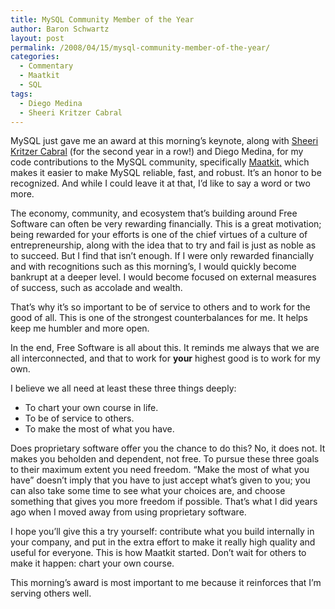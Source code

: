 ```yaml
---
title: MySQL Community Member of the Year
author: Baron Schwartz
layout: post
permalink: /2008/04/15/mysql-community-member-of-the-year/
categories:
  - Commentary
  - Maatkit
  - SQL
tags:
  - Diego Medina
  - Sheeri Kritzer Cabral
---
```

MySQL just gave me an award at this morning&#8217;s keynote, along with [Sheeri Kritzer Cabral][1] (for the second year in a row!) and Diego Medina, for my code contributions to the MySQL community, specifically [Maatkit,][2] which makes it easier to make MySQL reliable, fast, and robust. It&#8217;s an honor to be recognized. And while I could leave it at that, I&#8217;d like to say a word or two more.

The economy, community, and ecosystem that&#8217;s building around Free Software can often be very rewarding financially. This is a great motivation; being rewarded for your efforts is one of the chief virtues of a culture of entrepreneurship, along with the idea that to try and fail is just as noble as to succeed. But I find that isn&#8217;t enough. If I were only rewarded financially and with recognitions such as this morning&#8217;s, I would quickly become bankrupt at a deeper level. I would become focused on external measures of success, such as accolade and wealth.

That&#8217;s why it&#8217;s so important to be of service to others and to work for the good of all. This is one of the strongest counterbalances for me. It helps keep me humbler and more open.

In the end, Free Software is all about this. It reminds me always that we are all interconnected, and that to work for **your** highest good is to work for my own.

I believe we all need at least these three things deeply:

*   To chart your own course in life.
*   To be of service to others.
*   To make the most of what you have.

Does proprietary software offer you the chance to do this? No, it does not. It makes you beholden and dependent, not free. To pursue these three goals to their maximum extent you need freedom. &#8220;Make the most of what you have&#8221; doesn&#8217;t imply that you have to just accept what&#8217;s given to you; you can also take some time to see what your choices are, and choose something that gives you more freedom if possible. That&#8217;s what I did years ago when I moved away from using proprietary software.

I hope you&#8217;ll give this a try yourself: contribute what you build internally in your company, and put in the extra effort to make it really high quality and useful for everyone. This is how Maatkit started. Don&#8217;t wait for others to make it happen: chart your own course.

This morning&#8217;s award is most important to me because it reinforces that I&#8217;m serving others well.

 [1]: http://sheeri.net/
 [2]: http://www.maatkit.org/